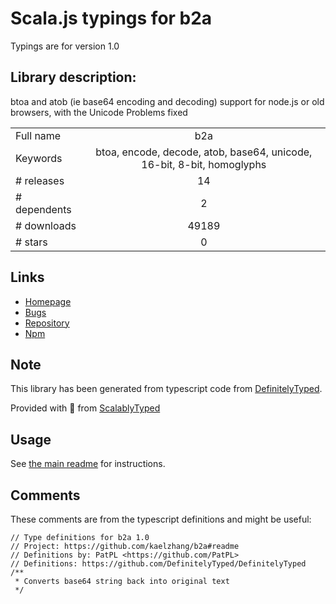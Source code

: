 
# Scala.js typings for b2a

Typings are for version 1.0

## Library description:
btoa and atob (ie base64 encoding and decoding) support for node.js or old browsers, with the Unicode Problems fixed

|                    |                 |
| ------------------ | :-------------: |
| Full name          | b2a |
| Keywords           | btoa, encode, decode, atob, base64, unicode, 16-bit, 8-bit, homoglyphs |
| # releases         | 14 |
| # dependents       | 2 |
| # downloads        | 49189 |
| # stars            | 0 |

## Links
- [Homepage](https://github.com/kaelzhang/b2a#readme)
- [Bugs](https://github.com/kaelzhang/b2a/issues)
- [Repository](https://github.com/kaelzhang/b2a)
- [Npm](https://www.npmjs.com/package/b2a)
    


## Note
This library has been generated from typescript code from [DefinitelyTyped](https://definitelytyped.org).

Provided with :purple_heart: from [ScalablyTyped](https://github.com/oyvindberg/ScalablyTyped)

## Usage
See [the main readme](../../readme.md) for instructions.

## Comments

These comments are from the typescript definitions and might be useful:
```
// Type definitions for b2a 1.0
// Project: https://github.com/kaelzhang/b2a#readme
// Definitions by: PatPL <https://github.com/PatPL>
// Definitions: https://github.com/DefinitelyTyped/DefinitelyTyped
/**
 * Converts base64 string back into original text
 */

```

